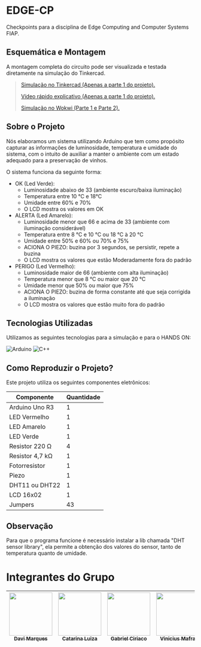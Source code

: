 # EDGE-CP

Checkpoints para a disciplina de Edge Computing and Computer Systems FIAP.

## Esquemática e Montagem

A montagem completa do circuito pode ser visualizada e testada diretamente na simulação do Tinkercad.  
> [Simulação no Tinkercad (Apenas a parte 1 do projeto).](https://www.tinkercad.com/things/j51QYpTMhE4-cp-1-edge?sharecode=ClycW8TVkj-h1uDvxYE7v8UwEznIFJERs4fF8bX5_ok)
>
> [Vídeo rápido explicativo (Apenas a parte 1 do projeto).](https://www.youtube.com/watch?v=CTHkOQF_GoQ)
>  
> [Simulação no Wokwi (Parte 1 e Parte 2).](https://wokwi.com/projects/429966884149495809)
> 


## Sobre o Projeto

Nós elaboramos um sistema utilizando Arduino que tem como propósito capturar as informações de luminosidade, temperatura e umidade do sistema, com o intuito de auxiliar a manter o ambiente com um estado adequado para a preservação de vinhos. 

O sistema funciona da seguinte forma:

- OK (Led Verde):
  - Luminosidade abaixo de 33 (ambiente escuro/baixa iluminação)
  - Temperatura entre 10 °C e 18°C
  - Umidade entre 60% e 70%
  - O LCD mostra os valores em OK
- ALERTA (Led Amarelo):
  - Luminosidade menor que 66 e acima de 33 (ambiente com iluminação considerável)
  - Temperatura entre 8 °C e 10 °C ou 18 °C à 20 °C
  - Umidade entre 50% e 60% ou 70% e 75%
  - ACIONA O PIEZO: buzina por 3 segundos, se persistir, repete a buzina
  - O LCD mostra os valores que estão Moderadamente fora do padrão
- PERIGO (Led Vermelho):
  - Luminosidade maior de 66 (ambiente com alta iluminação)
  - Temperatura menor que 8 °C ou maior que 20 °C
  - Umidade menor que 50% ou maior que 75%
  - ACIONA O PIEZO: buzina de forma constante até que seja corrigida a iluminação
  - O LCD mostra os valores que estão muito fora do padrão

## Tecnologias Utilizadas

Utilizamos as seguintes tecnologias para a simulação e para o HANDS ON:

![Arduino](https://img.shields.io/badge/-Arduino-00979D?style=for-the-badge&logo=Arduino&logoColor=white)
![C++](https://img.shields.io/badge/c++-%2300599C.svg?style=for-the-badge&logo=c%2B%2B&logoColor=white)

## Como Reproduzir o Projeto?

Este projeto utiliza os seguintes componentes eletrônicos:

| Componente  | Quantidade |
| ------------- | ------------- |
| Arduino Uno R3  | 1  |
| LED Vermelho  | 1  |
| LED Amarelo  | 1  |
| LED Verde  | 1  |
| Resistor 220 Ω  | 4 |
| Resistor 4,7 kΩ  | 1 |
| Fotorresistor  | 1  |
| Piezo  | 1  |
| DHT11 ou DHT22  | 1  |
| LCD 16x02  | 1  |
| Jumpers  | 43  |

## Observação
Para que o programa funcione é necessário instalar a lib chamada "DHT sensor library", ela permite a obtenção dos valores do sensor, tanto de temperatura quanto de umidade.

# Integrantes do Grupo  

| [<img loading="lazy" src="https://github.com/DaviMunhoz1005.png" width=115><br><sub>Davi Marques</sub>](https://github.com/DaviMunhoz1005) |  [<img loading="lazy" src="https://github.com/catvergueiro.png" width=115><br><sub>Catarina Luiza</sub>](https://github.com/catvergueiro) |  [<img loading="lazy" src="https://github.com/Gabsgc01.png" width=115><br><sub>Gabriel Ciriaco</sub>](https://github.com/Gabsgc01) | [<img loading="lazy" src="https://github.com/Mafraaa.png" width=115><br><sub>Vinicius Mafra</sub>](https://github.com/Mafraaa) | [<img loading="lazy" src="https://github.com/MariFranca.png" width=115><br><sub>Mariana Franca</sub>](https://github.com/MariFranca) | 
| :---: | :---: | :---: | :---: | :---: |
